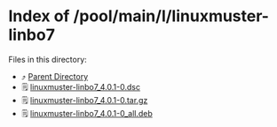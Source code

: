 
# Index of /pool/main/l/linuxmuster-linbo7
Files in this directory:
- ⤴ [Parent Directory](../)
- 🗒 [linuxmuster-linbo7_4.0.1-0.dsc](linuxmuster-linbo7_4.0.1-0.dsc)
- 🗒 [linuxmuster-linbo7_4.0.1-0.tar.gz](linuxmuster-linbo7_4.0.1-0.tar.gz)
- 🗒 [linuxmuster-linbo7_4.0.1-0_all.deb](linuxmuster-linbo7_4.0.1-0_all.deb)
